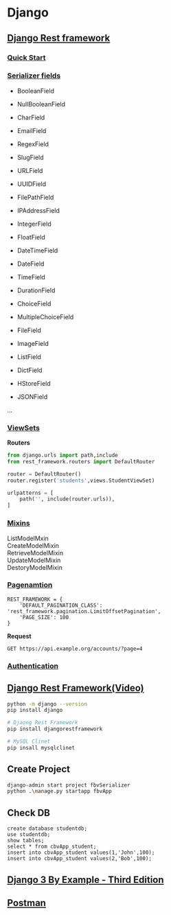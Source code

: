 
# Django


## [Django Rest framework](https://www.django-rest-framework.org/)

### [Quick Start](https://www.django-rest-framework.org/tutorial/quickstart/)

### [Serializer fields](https://www.django-rest-framework.org/api-guide/fields/)
* BooleanField
* NullBooleanField
  
* CharField
* EmailField
* RegexField
* SlugField
* URLField
* UUIDField
* FilePathField
* IPAddressField

* IntegerField
* FloatField

* DateTimeField
* DateField
* TimeField
* DurationField

* ChoiceField
* MultipleChoiceField 

* FileField
* ImageField

* ListField
* DictField
* HStoreField
* JSONField

...

### [ViewSets](https://www.django-rest-framework.org/api-guide/viewsets/)

**Routers**  
```python
from django.urls import path,include
from rest_framework.routers import DefaultRouter

router = DefaultRouter()
router.register('students',views.StudentViewSet)

urlpatterns = [
    path('', include(router.urls)),
]
```

### [Mixins](https://www.django-rest-framework.org/api-guide/generic-views/#mixins)

ListModelMxin  
CreateModelMixin  
RetrieveModelMixin  
UpdateModelMixin  
DestoryModelMixin  

### [Pagenamtion](https://www.django-rest-framework.org/api-guide/pagination/)

```
REST_FRAMEWORK = {
    'DEFAULT_PAGINATION_CLASS': 'rest_framework.pagination.LimitOffsetPagination',
    'PAGE_SIZE': 100
}
```

**Request**
```
GET https://api.example.org/accounts/?page=4
```

### [Authentication](https://www.django-rest-framework.org/api-guide/authentication/)

## [Django Rest Framework(Video)](https://subscription.packtpub.com/video/web_development/9781800207585)

```bash
python -m django --version
pip install django

# Djaong Rest Framework
pip install djangorestframework

# MySQL Clinet
pip insall mysqlclinet
```

## Create Project

```bash
django-admin start project fbvSerializer
python .\manage.py startapp fbvApp
```

## Check DB

```
create database studentdb;
use studentdb;
show tables;
select * from cbvApp_student;
insert into cbvApp_student values(1,'John',100);
insert into cbvApp_student values(2,'Bob',100);
```


## [Django 3 By Example - Third Edition](https://subscription.packtpub.com/book/web_development/9781838981952) 


## [Postman](https://www.postman.com/)